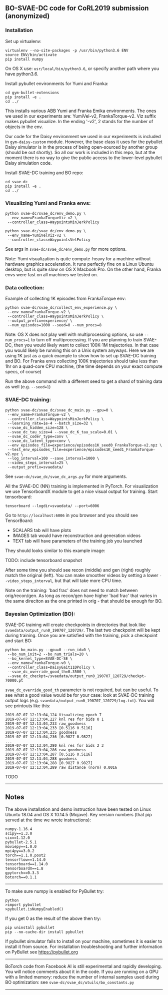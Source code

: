 ## BO-SVAE-DC code for CoRL2019 submission (anonymized)

### Installation

Set up virtualenv:
```
virtualenv --no-site-packages -p /usr/bin/python3.6 ENV
source ENV/bin/activate
pip install numpy
```
On OS X use: ```usr/local/bin/python3.6```, or specify another path where you have python3.6.

Install pybullet environments for Yumi and Franka:
```
cd gym-bullet-extensions
pip install -e .
cd ../
```

This installs various ABB Yumi and Franka Emika environments. The ones we used in our experiments are: YumiVel-v2, FrankaTorque-v2.
Viz suffix makes pybullet visualize. In the ending '-v2', 2 stands for the number of objects in the env.

Our code for the Daisy environment we used in our experiments is included in ```gym-daisy-custom``` module. However, the base class it uses for the pybullet Daisy simulator is in the process of being open-sourced by another group (should be out shortly). So all our work is included in this repo, but at the moment there is no way to give the public access to the lower-level pybullet Daisy simulation code.


Install SVAE-DC training and BO repo:
```
cd svae-dc
pip install -e .
cd ../
```

### Visualizing Yumi and Franka envs:
```
python svae-dc/svae_dc/env_demo.py \
 --env_name=FrankaTorqueViz-v2 \
 --controller_class=WaypointsMinJerkPolicy

python svae-dc/svae_dc/env_demo.py \
 --env_name=YumiVelViz-v2 \
 --controller_class=WaypointsVelPolicy
```
See args in ```svae-dc/svae_dc/env_demo.py``` for more options.

Note: Yumi visualization is quite compute-heavy for a machine without hardware graphics acceleration. It runs perfectly fine on a Linux Ubuntu desktop, but is quite slow on OS X Macbook Pro. On the other hand, Franka envs were fast on all machines we tested on.


### Data collection:

Example of collecting 1K episodes from FrankaTorque env:

```
python svae-dc/svae_dc/collect_env_experience.py \
 --env_name=FrankaTorque-v2 \
 --controller_class=WaypointsMinJerkPolicy \
 --output_prefix=experience/ \
 --num_episodes=1000 --seed=0 --num_procs=8
```
Note: OS X does not play well with multiprocessing options, so use ```--num_procs=1``` to turn off multiprocessing. If you are planning to train SVAE-DC, then you would likely want to collect 100K-1M trajectories. In that case you would likely be running this on a Unix system anyways. Here we are using 1K just as a quick example to show how to set up SVAE-DC training and BO. For Franka envs collecting 100K trajectories should take less than 1hr on a quad-core CPU machine, (the time depends on your exact compute specs, of course)

Run the above command with a different seed to get a shard of training data as well (e.g. ```--seed=1```)

### SVAE-DC training:

```
python svae-dc/svae_dc/svae_dc_main.py --gpu=0 \
 --env_name=FrankaTorque-v2 \
 --controller_class=WaypointsMinJerkPolicy \
 --learning_rate=1e-4 --batch_size=32 \
 --svae_dc_hidden_size=128 \
 --svae_dc_tau_size=4 --svae_dc_K_tau_scale=0.01 \
 --svae_dc_coder_type=conv \
 --svae_dc_latent_type=conv \
 --env_episodes_file=experience/episodes1K_seed0_FrankaTorque-v2.npz \
 --test_env_episodes_file=experience/episodes1K_seed1_FrankaTorque-v2.npz \
 --log_interval=100 --save_interval=1000 \
 --video_steps_interval=25 \
 --output_prefix=svaedata/
```
See ```svae-dc/svae_dc/svae_dc_args.py``` for more arguments.

All the SVAE-DC (NN) training is implemented in PyTorch. For visualization we use TensorboardX module to get a nice visual output for training. Start tensorboard:
```
tensorboard --logdir=svaedata/ --port=6006
```

Go to ```http://localhost:6006``` in you browser and you should see TensorBoard: 
* SCALARS tab will have plots
* IMAGES tab would have reconstruction and generation videos 
* TEXT tab will have parameters of the training job you launched

They should looks similar to this example image:

TODO: include tensorboard snapshot

After some time you should see recon (middle) and gen (right) roughly match the original (left). You can make smoother videos by setting a lower ```--video_steps_interval```, but that will take more CPU time.

Note on the training: 'bad frac' does not need to match between orig/recon/gen. As long as recon/gen have higher 'bad frac' that varies in the same direciton as the one printed in orig - that should be enough for BO. 

### Bayesian Optimization (BO):

SVAE-DC training will create checkpoints in directories that look like ```svaedata/output_run0_190707_120729/```. The last two checkpoint will be kept during training. Once you are satisfied with the training, pick a checkpoint and start BO:

```
python bo_main.py --gpu=0 --run_id=0 \
 --bo_num_init=2 --bo_num_trials=20 \
 --bo_kernel_type=SVAE-DC-SE \
 --env_name=FrankaTorque-v0 \
 --controller_class=DaisyGait11DPolicy \
 --svae_dc_override_good_th=0.3500 \
 --svae_dc_checkpt=/svaedata/output_run0_190707_120729/checkpt-70000.pt
```

```svae_dc_override_good_th``` parameter is not required, but can be useful. To see what a good value would be for your case: look at SVAE-DC training output logs (e.g. ```svaedata/output_run0_190707_120729/log.txt```). You will see printouts like this:

```
2019-07-07 12:13:04,124 Visualizing epoch 7
2019-07-07 12:13:04,227 knl res for bids 0 1
2019-07-07 12:13:04,233 raw_goodness
2019-07-07 12:13:04,233 [0.5116 0.5116]
2019-07-07 12:13:04,235 goodness
2019-07-07 12:13:04,236 [0.9827 0.9827]
...
2019-07-07 12:13:04,280 knl res for bids 2 3
2019-07-07 12:13:04,286 raw_goodness
2019-07-07 12:13:04,287 [0.5116 0.5116]
2019-07-07 12:13:04,288 goodness
2019-07-07 12:13:04,288 [0.9827 0.9827]
2019-07-07 12:13:04,289 raw distance (norm) 0.0016
```

TODO 

<hr />

## Notes

The above installation and demo instruction have been tested on Linux Ubuntu 18.04 and OS X 10.14.5 (Mojave). Key version numbers (that pip served at the time we wrote instructions):
```
numpy-1.16.4
scipy==1.3.0
six==1.12.0
pybullet-2.5.1
moviepy==1.0.0
mpi4py==3.0.2
torch==1.1.0.post2
tensorflow==1.14.0
tensorboard==1.14.0
tensorboardX==1.8
gpytorch==0.3.3
botorch==0.1.1
```


<hr />

To make sure numpy is enabled for PyBullet try:
```
python
>import pybullet
>pybullet.isNumpyEnabled()
```

If you get 0 as the result of the above then try:
```
pip uninstall pybullet
pip --no-cache-dir install pybullet
```

If pybullet simulator fails to install on your machine, sometimes it is easier to install it from source. For installation troubleshooting and further information on PyBullet see https://pybullet.org

<hr />

BoTorch code from Facebook AI is still experimental and rapidly developing. You will notice comments about it in the code. If you are running on a GPU with a limited memory: reduce the number of internal samples used during BO optimization: see ```svae-dc/svae_dc/utuils/bo_constants.py```

<hr />
